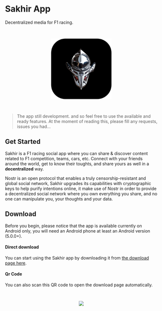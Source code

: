 ﻿# Sakhir App

Decentralized media for F1 racing.

<br>

<p align="center">
<img src="./assets/icon_rounded.png" width="200" />
</p>

<br>


> The app still development. and so feel free to use the available and ready features. At the moment of reading this, please fill any requests, issues you had...

## Get Started

Sakhir is a F1 racing social app where you can share & discover content related to F1 competition, teams, cars, etc. Connect with your friends around the world, get to know their toughts, and share yours as well in a <b>decentralized</b> way.

Nostr is an open protocol that enables a truly censorship-resistant and global social network, Sakhir upgrades its capabilities with cryptographic keys to help purify intentions online, it make use of Nostr in order to provide a decentralized social network where you own everything you share, and no one can manipulate you, your thoughts and your data.

## Download

Before you begin, please notice that the app is available currently on Android only, you will need an Android phone at least an Android version (5.0.0+).

#### Direct download
You can start using the Sakhir app by downloading it from [the download page here](https://github.com/Sakhir-Projects/sakhir-app/releases/tag/v1).


#### Qr Code

You can also scan this QR code to open the download page automatically.

<br>

<p align="center">
<img src="https://github.com/Sakhir-Projects/sakhir-app/assets/25140579/67184376-ef8f-4f1c-9cb4-8c44644fe19c" width="300" />
</p>
